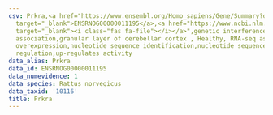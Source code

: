 ```yaml
---
csv: Prkra,<a href="https://www.ensembl.org/Homo_sapiens/Gene/Summary?db=core;g=ENSRNOG00000011195"
  target="_blank">ENSRNOG00000011195</a>,<a href="https://www.ncbi.nlm.nih.gov/pubmed/30467350"
  target="_blank"><i class="fas fa-file"></i></a>",genetic interference,functional
  association,granular layer of cerebellar cortex , Healthy, RNA-seq assay, hsf-1
  overexpression,nucleotide sequence identification,nucleotide sequence identification,transcriptional
  regulation,up-regulates activity
data_alias: Prkra
data_id: ENSRNOG00000011195
data_numevidence: 1
data_species: Rattus norvegicus
data_taxid: '10116'
title: Prkra
---
```

